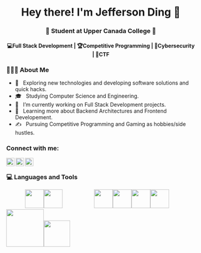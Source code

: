 <h1 align="center">Hey there! I'm Jefferson Ding 👋 </h1>
<h3 align="center">🏫 Student at Upper Canada College 🏫</h3>
<h4 align="center">💻Full Stack Development | 🏆Competitive Programming | 🔐Cybersecurity | 🚩CTF </h4>
<div>
<div align="left"> 
  <h3> 👨🏻‍💻 About Me </h3>

  - 🤔 &nbsp; Exploring new technologies and developing software solutions and quick hacks.
  - 🎓 &nbsp; Studying Computer Science and Engineering.
  - 💼 &nbsp; I’m currently working on Full Stack Development projects.
  - 🌱 &nbsp; Learning more about Backend Architectures and Frontend Developement.
  - ✍️ &nbsp; Pursuing Competitive Programming and Gaming as hobbies/side hustles.  
</div> 

### Connect with me:

[<img align="left" alt="website" width="22px" src="https://www.freepnglogos.com/uploads/logo-website-png/logo-website-website-logo-png-transparent-background-background-15.png" />](https://jeffersonding.com)
[<img align="left" alt="linkedin" width="22px" src="https://raw.githubusercontent.com/gilbarbara/logos/master/logos/linkedin-icon.svg" />](https://www.linkedin.com/in/j3of0)
[<img align="left" alt="" width="22px" src="https://upload.wikimedia.org/wikipedia/commons/thumb/a/a5/Instagram_icon.png/1024px-Instagram_icon.png" />](htps://www.instagram.com/jefferson_ding)

<br />

</div>

<div>
  <h3> 💻 Languages and Tools </h3>
  <p>
  <img src"https://raw.githubusercontent.com/isocpp/logos/master/cpp_logo.png" width="50"><img src="https://media3.giphy.com/media/ln7z2eWriiQAllfVcn/200w.webp" width="50"><img src="https://i.giphy.com/media/LMt9638dO8dftAjtco/200.webp"   width="50"> <img src"https://upload.wikimedia.org/wikipedia/commons/4/4f/Neovim-logo.svg" width="80"><img src="https://i.giphy.com/media/eNAsjO55tPbgaor7ma/200w.webp" width="50"><img src="https://i.giphy.com/media/IdyAQJVN2kVPNUrojM/200.webp" width="50"><img src="https://media3.giphy.com/media/kdFc8fubgS31b8DsVu/giphy.webp" width="50"><img src="https://media.giphy.com/media/SU2ic3wTfuC6JhD1lA/giphy.gif" width="50"><img src="https://media.giphy.com/media/kH1DBkPNyZPOk0BxrM/giphy.gif" width="100"><img src="https://1000logos.net/wp-content/uploads/2020/09/Java-Logo-640x400.png" width="70"/>
</div> 
